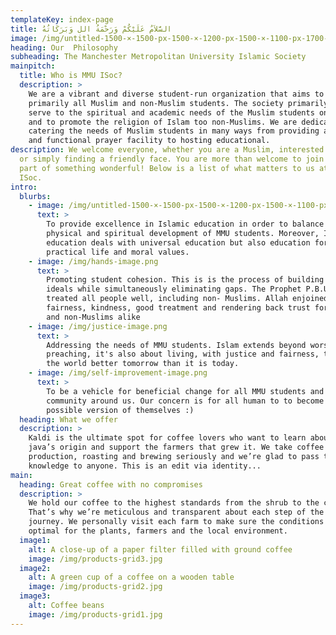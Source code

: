 ```yaml
---
templateKey: index-page
title: السَّلاَمُ عَلَيْكُمْ وَرَحْمَةُ الل وَبَرَكَاتُهُ
image: /img/untitled-1500-×-1500-px-1500-×-1200-px-1500-×-1100-px-1700-×-1100-px-.png
heading: Our  Philosophy
subheading: The Manchester Metropolitan University Islamic Society
mainpitch:
  title: Who is MMU ISoc?
  description: >
    We are a vibrant and diverse student-run organization that aims to serve
    primarily all Muslim and non-Muslim students. The society primarily aims to
    serve to the spiritual and academic needs of the Muslim students on campus
    and to promote the religion of Islam too non-Muslims. We are dedicated to
    catering the needs of Muslim students in many ways from providing a clean
    and functional prayer facility to hosting educational.
description: We welcome everyone, whether you are a Muslim, interested in Islam
  or simply finding a friendly face. You are more than welcome to join us and be
  part of something wonderful! Below is a list of what matters to us at MMU
  ISoc.
intro:
  blurbs:
    - image: /img/untitled-1500-×-1500-px-1500-×-1200-px-1500-×-1100-px-1700-×-1100-px-500-×-500-px-.png
      text: >
        To provide excellence in Islamic education in order to balance the
        physical and spiritual development of MMU students. Moreover, Islamic
        education deals with universal education but also education for
        practical life and moral values.
    - image: /img/hands-image.png
      text: >
        Promoting student cohesion. This is is the process of building shared
        ideals while simultaneously eliminating gaps. The Prophet P.B.U.H
        treated all people well, including non- Muslims. Allah enjoined
        fairness, kindness, good treatment and rendering back trust for Muslims
        and non-Muslims alike
    - image: /img/justice-image.png
      text: >
        Addressing the needs of MMU students. Islam extends beyond worship and
        preaching, it's also about living, with justice and fairness, to make
        the world better tomorrow than it is today.
    - image: /img/self-improvement-image.png
      text: >
        To be a vehicle for beneficial change for all MMU students and the
        community around us. Our concern is for all human to to become the best
        possible version of themselves :)
  heading: What we offer
  description: >
    Kaldi is the ultimate spot for coffee lovers who want to learn about their
    java’s origin and support the farmers that grew it. We take coffee
    production, roasting and brewing seriously and we’re glad to pass that
    knowledge to anyone. This is an edit via identity...
main:
  heading: Great coffee with no compromises
  description: >
    We hold our coffee to the highest standards from the shrub to the cup.
    That’s why we’re meticulous and transparent about each step of the coffee’s
    journey. We personally visit each farm to make sure the conditions are
    optimal for the plants, farmers and the local environment.
  image1:
    alt: A close-up of a paper filter filled with ground coffee
    image: /img/products-grid3.jpg
  image2:
    alt: A green cup of a coffee on a wooden table
    image: /img/products-grid2.jpg
  image3:
    alt: Coffee beans
    image: /img/products-grid1.jpg
---
```

